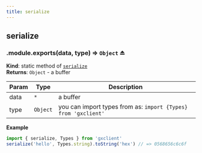 ```yaml
---
title: serialize
---
```

<a name="module_serialize"></a>

## serialize
<a name="exp_module_serialize--module.exports"></a>

### .module.exports(data, type) ⇒ <code>Object</code> ⏏
**Kind**: static method of [<code>serialize</code>](#module_serialize)  
**Returns**: <code>Object</code> - a buffer  

| Param | Type | Description |
| --- | --- | --- |
| data | <code>\*</code> | a buffer |
| type | <code>Object</code> | you can import types from as: `import {Types} from 'gxclient'` |

**Example**  
```js
import { serialize, Types } from 'gxclient'serialize('hello', Types.string).toString('hex') // => 0568656c6c6f
```
